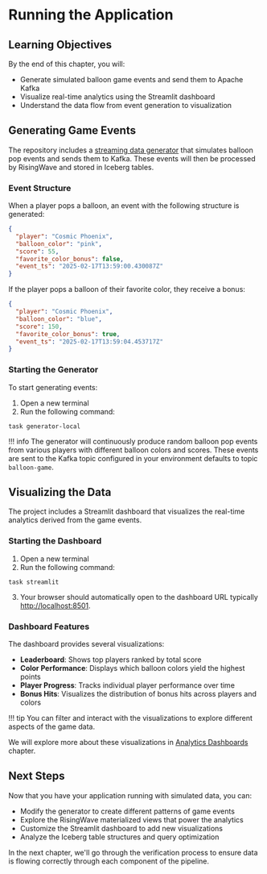 # Running the Application

## Learning Objectives

By the end of this chapter, you will:

- Generate simulated balloon game events and send them to Apache Kafka
- Visualize real-time analytics using the Streamlit dashboard
- Understand the data flow from event generation to visualization

## Generating Game Events

The repository includes a [streaming data generator](https://github.com/kameshsampath/balloon-popper-demo/tree/main/packages/generator) that simulates balloon pop events and sends them to Kafka. These events will then be processed by RisingWave and stored in Iceberg tables.

### Event Structure

When a player pops a balloon, an event with the following structure is generated:

```json
{
  "player": "Cosmic Phoenix",
  "balloon_color": "pink",
  "score": 55,
  "favorite_color_bonus": false,
  "event_ts": "2025-02-17T13:59:00.430087Z"
}
```

If the player pops a balloon of their favorite color, they receive a bonus:

```json
{
  "player": "Cosmic Phoenix",
  "balloon_color": "blue",
  "score": 150,
  "favorite_color_bonus": true,
  "event_ts": "2025-02-17T13:59:04.453717Z"
}
```

### Starting the Generator

To start generating events:

1. Open a new terminal
2. Run the following command:

```shell
task generator-local
```

!!! info
    The generator will continuously produce random balloon pop events from various players with different balloon colors and scores. These events are sent to the Kafka topic configured in your environment defaults to topic `balloon-game`.

## Visualizing the Data

The project includes a Streamlit dashboard that visualizes the real-time analytics derived from the game events.

### Starting the Dashboard

1. Open a new terminal
2. Run the following command:

```shell
task streamlit
```

3. Your browser should automatically open to the dashboard URL typically <http://localhost:8501>.

### Dashboard Features

The dashboard provides several visualizations:

- **Leaderboard**: Shows top players ranked by total score
- **Color Performance**: Displays which balloon colors yield the highest points
- **Player Progress**: Tracks individual player performance over time
- **Bonus Hits**: Visualizes the distribution of bonus hits across players and colors

!!! tip
    You can filter and interact with the visualizations to explore different aspects of the game data.

We will explore more about these visualizations in [Analytics Dashboards](./dashboards.md) chapter.

## Next Steps

Now that you have your application running with simulated data, you can:

- Modify the generator to create different patterns of game events
- Explore the RisingWave materialized views that power the analytics
- Customize the Streamlit dashboard to add new visualizations
- Analyze the Iceberg table structures and query optimization

In the next chapter, we'll go through the verification process to ensure data is flowing correctly through each component of the pipeline.